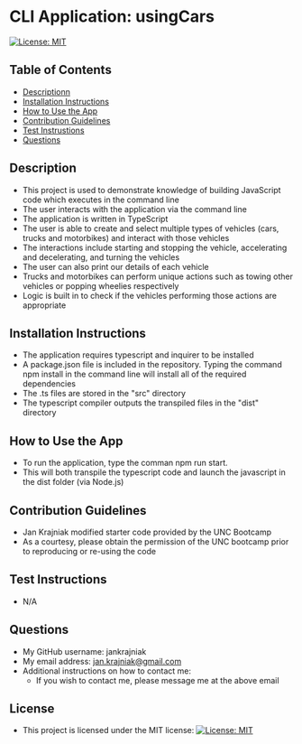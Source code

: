 
# CLI Application: usingCars
[![License: MIT](https://img.shields.io/badge/License-MIT-yellow.svg)](https://opensource.org/licenses/MIT)

## Table of Contents
- [Descriptionn](#description)
- [Installation Instructions](#installation-instructions)
- [How to Use the App](#how-to-use-the-app)
- [Contribution Guidelines](#contribution-guidelines)
- [Test Instrustions](#test-instructions)
- [Questions](#questions)

## Description
- This project is used to demonstrate knowledge of building JavaScript code  which executes in the command line
- The user interacts with the application via the command line
- The application is written in TypeScript
- The user is able to create and select multiple types of vehicles (cars, trucks and motorbikes) and interact with those vehicles 
- The interactions include starting and stopping the vehicle, accelerating and decelerating, and turning the vehicles
- The user can also print our details of each vehicle
- Trucks and motorbikes can perform unique actions such as towing other vehicles or popping wheelies respectively
- Logic is built in to check if the vehicles performing those actions are appropriate


## Installation Instructions
- The application requires typescript and inquirer to be installed
- A package.json file is included in the repository. Typing the command npm install in the command line will install all of the required dependencies
- The .ts files are stored in the "src" directory
- The typescript compiler outputs the transpiled files in the "dist" directory


## How to Use the App
- To run the application, type the comman npm run start.
- This will both transpile the typescript code and launch the javascript in the dist folder (via Node.js)


## Contribution Guidelines
- Jan Krajniak modified starter code provided by the UNC Bootcamp
- As a courtesy, please obtain the permission of the UNC bootcamp prior to reproducing or re-using the code


## Test Instructions
- N/A


## Questions
- My GitHub username: jankrajniak
- My email address: jan.krajniak@gmail.com
- Additional instructions on how to contact me:
  - If you wish to contact me, please message me at the above email


## License
- This project is licensed under the MIT license: [![License: MIT](https://img.shields.io/badge/License-MIT-yellow.svg)](https://opensource.org/licenses/MIT)